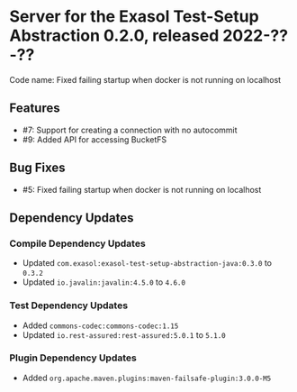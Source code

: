 # Server for the Exasol Test-Setup Abstraction 0.2.0, released 2022-??-??

Code name: Fixed failing startup when docker is not running on localhost

## Features

* #7: Support for creating a connection with no autocommit
* #9: Added API for accessing BucketFS

## Bug Fixes

* #5: Fixed failing startup when docker is not running on localhost

## Dependency Updates

### Compile Dependency Updates

* Updated `com.exasol:exasol-test-setup-abstraction-java:0.3.0` to `0.3.2`
* Updated `io.javalin:javalin:4.5.0` to `4.6.0`

### Test Dependency Updates

* Added `commons-codec:commons-codec:1.15`
* Updated `io.rest-assured:rest-assured:5.0.1` to `5.1.0`

### Plugin Dependency Updates

* Added `org.apache.maven.plugins:maven-failsafe-plugin:3.0.0-M5`
